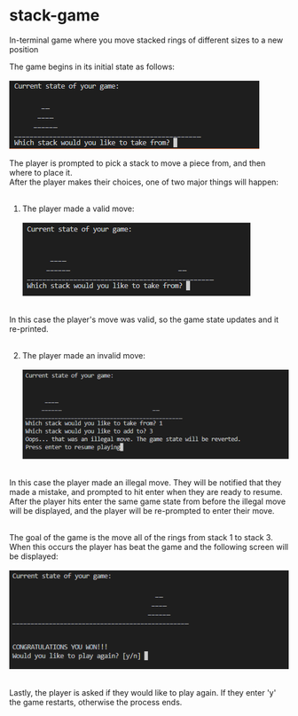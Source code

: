 # stack-game
In-terminal game where you move stacked rings of different sizes to a new position<br/>

The game begins in its initial state as follows:<br/><br/>
![Alt text](https://github.com/Noah-Behm/stack-game/blob/main/images/start.PNG?raw=true "Title")

The player is prompted to pick a stack to move a piece from, and then where to place it.<br/>
After the player makes their choices, one of two major things will happen:<br/><br/>

1. The player made a valid move:<br/><br/>
![Alt text](https://github.com/Noah-Behm/stack-game/blob/main/images/valid_move.PNG?raw=true "Title")<br/><br/>

In this case the player's move was valid, so the game state updates and it re-printed.<br/><br/>

2. The player made an invalid move:<br/><br/>
![Alt text](https://github.com/Noah-Behm/stack-game/blob/main/images/invalid_move.PNG?raw=true "Title")<br/><br/>

In this case the player made an illegal move. They will be notified that they made a mistake, and prompted to hit enter when they are ready to resume.<br/>
After the player hits enter the same game state from before the illegal move will be displayed, and the player will be re-prompted to enter their move.<br/><br/>

The goal of the game is the move all of the rings from stack 1 to stack 3. When this occurs the player has beat the game and the following screen will be displayed:<br/><br/>
![Alt text](https://github.com/Noah-Behm/stack-game/blob/main/images/win.PNG?raw=true "Title")<br/><br/>

Lastly, the player is asked if they would like to play again. If they enter 'y' the game restarts, otherwise the process ends.